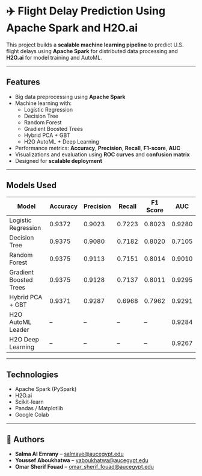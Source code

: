 # ✈️ Flight Delay Prediction Using Apache Spark and H2O.ai

This project builds a **scalable machine learning pipeline** to predict U.S. flight delays using **Apache Spark** for distributed data processing and **H2O.ai** for model training and AutoML.

---

## Features

- Big data preprocessing using **Apache Spark**
- Machine learning with:
  - Logistic Regression
  - Decision Tree
  - Random Forest
  - Gradient Boosted Trees
  - Hybrid PCA + GBT
  - H2O AutoML + Deep Learning
- Performance metrics: **Accuracy**, **Precision**, **Recall**, **F1-score**, **AUC**
- Visualizations and evaluation using **ROC curves** and **confusion matrix**
- Designed for **scalable deployment**

---

## Models Used

| Model                   | Accuracy | Precision | Recall | F1 Score | AUC     |
|------------------------|----------|-----------|--------|----------|---------|
| Logistic Regression     | 0.9372   | 0.9023    | 0.7223 | 0.8023   | 0.9280  |
| Decision Tree           | 0.9375   | 0.9080    | 0.7182 | 0.8020   | 0.7105  |
| Random Forest           | 0.9375   | 0.9113    | 0.7151 | 0.8014   | 0.9010  |
| Gradient Boosted Trees  | 0.9375   | 0.9128    | 0.7137 | 0.8011   | 0.9295  |
| Hybrid PCA + GBT        | 0.9371   | 0.9287    | 0.6968 | 0.7962   | 0.9291  |
| H2O AutoML Leader       | –        | –         | –      | –        | 0.9284  |
| H2O Deep Learning       | –        | –         | –      | –        | 0.9267  |

---

## Technologies

- Apache Spark (PySpark)
- H2O.ai
- Scikit-learn
- Pandas / Matplotlib
- Google Colab

---

## 👥 Authors

- **Salma Al Emrany** – [salmaye@aucegypt.edu](mailto:salmaye@aucegypt.edu)  
- **Youssef Aboukhatwa** – [yaboukhatwa@aucegypt.edu](mailto:yaboukhatwa@aucegypt.edu)  
- **Omar Sherif Fouad** – [omar_sherif_fouad@aucegypt.edu](mailto:omar_sherif_fouad@aucegypt.edu)

